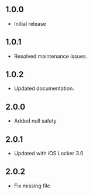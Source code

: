 ## 1.0.0

* Initial release

## 1.0.1

* Resolved maintenance issues.

## 1.0.2

* Updated documentation.

## 2.0.0

* Added null safety

## 2.0.1

* Updated with iOS Locker 3.0

## 2.0.2

* Fix missing file